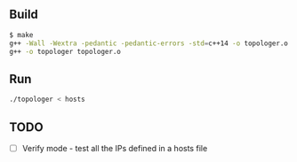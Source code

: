 ## Build
```bash
$ make
g++ -Wall -Wextra -pedantic -pedantic-errors -std=c++14 -o topologer.o -c topologer.cpp
g++ -o topologer topologer.o
```
## Run
```bash
./topologer < hosts 
```

## TODO
- [ ] Verify mode - test all the IPs defined in a hosts file
